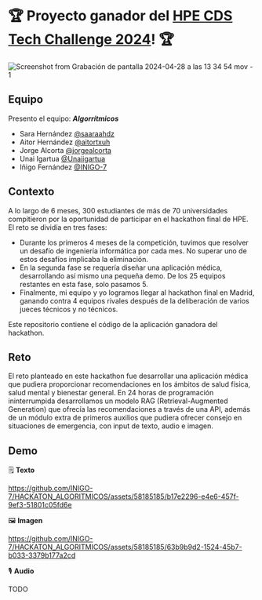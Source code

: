 # 🏆 Proyecto ganador del [HPE CDS Tech Challenge 2024](https://www.xataka.com/n/competicion-unica-para-atraer-talento-tecnologico-hackathon-final-hpe-cds-tech-challenge-premia-proyectos-que-buscan-ia-responsable)! 🏆

![Screenshot from Grabación de pantalla 2024-04-28 a las 13 34 54 mov - 1](https://github.com/INIGO-7/HACKATON_ALGORITMICOS/assets/58185185/53e0ccc1-0778-4e5f-af21-679d04b3f433)

## Equipo
Presento el equipo: **_Algorrítmicos_**
- Sara Hernández [@saaraahdz](https://github.com/saaraahdz)
- Aitor Hernández [@aitortxuh](https://github.com/aitortxuh)
- Jorge Alcorta [@jorgealcorta](https://github.com/jorgealcorta)
- Unai Igartua [@Unaiigartua](https://github.com/Unaiigartua)
- Iñigo Fernández [@INIGO-7](https://github.com/INIGO-7)

## Contexto

A lo largo de 6 meses, 300 estudiantes de más de 70 universidades compitieron por la oportunidad de participar en el hackathon final de HPE. El reto se dividía en tres fases:

- Durante los primeros 4 meses de la competición, tuvimos que resolver un desafío de ingeniería informática por cada mes. No superar uno de estos desafíos implicaba la eliminación.
- En la segunda fase se requería diseñar una aplicación médica, desarrollando así mismo una pequeña demo. De los 25 equipos restantes en esta fase, solo pasamos 5.
- Finalmente, mi equipo y yo logramos llegar al hackathon final en Madrid, ganando contra 4 equipos rivales después de la deliberación de varios jueces técnicos y no técnicos.

Este repositorio contiene el código de la aplicación ganadora del hackathon.

## Reto

El reto planteado en este hackathon fue desarrollar una aplicación médica que pudiera proporcionar recomendaciones en los ámbitos de salud física,
salud mental y bienestar general. En 24 horas de programación ininterrumpida desarrollamos un modelo RAG (Retrieval-Augmented Generation) que ofrecía
las recomendaciones a través de una API, además de un módulo extra de primeros auxilios que pudiera ofrecer consejo en situaciones de emergencia, con input de texto, audio e imagen. 

## Demo

🗒️ **Texto**

https://github.com/INIGO-7/HACKATON_ALGORITMICOS/assets/58185185/b17e2296-e4e6-457f-9ef3-51801c05fd6e

🖼️ **Imagen**

https://github.com/INIGO-7/HACKATON_ALGORITMICOS/assets/58185185/63b9b9d2-1524-45b7-b033-3379b177a2cd

🎙️ **Audio**

TODO
